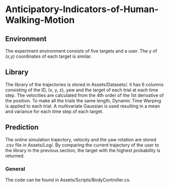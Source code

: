 # Anticipatory-Indicators-of-Human-Walking-Motion

## Environment
The experiment environment consists of five targets and a user. The y of (x,y) coordinates of each target is similar. 

## Library
The library of the trajectories is stored in Assets/Datasets/. it has 6 columns consisting of the ID, (x, y, z), yaw and the target of each trial at each time step.
The velocities are calculated from the 4th order of the 1st derivative of the position. To make all the trials the same length, Dynamic Time Warping is applied to each trial. 
A multivariate Gaussian is used resulting in a mean and variance for each time step of each target.

## Prediction
The online simulation trajectory, velocity and the yaw rotation are stored .csv file in Assets/Log/.
By comparing the current trajectory of the user to the library in the previous section, the target with the highest probability is returned.

### General
The code can be found in Assets/Scripts/BodyController.cs.

